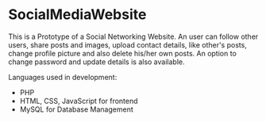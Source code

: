 # SocialMediaWebsite

This is a Prototype of a Social Networking Website. An user can follow other users, share posts and images, upload contact details, like other's posts, change profile picture and also delete his/her own posts. An option to change password  and update details is also available.

Languages used in development:
* PHP
* HTML, CSS, JavaScript for frontend
* MySQL for Database Management


